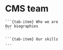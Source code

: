 # CMS team

````{tab-set}
```{tab-item} Who we are 
Our biographies
```

```{tab-item} Our skills
...

````
